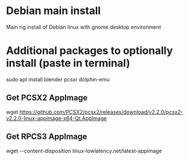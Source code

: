# Debian main install
Main rig install of Debian linux with gnome desktop environment

# Additional packages to optionally install (paste in terminal)
sudo apt install blender pcsxr dolphin-emu
## Get PCSX2 AppImage 
wget https://github.com/PCSX2/pcsx2/releases/download/v2.2.0/pcsx2-v2.2.0-linux-appimage-x64-Qt.AppImage
## Get RPCS3 AppImage
wget --content-disposition linux-lowlatency.net/latest-appimage
